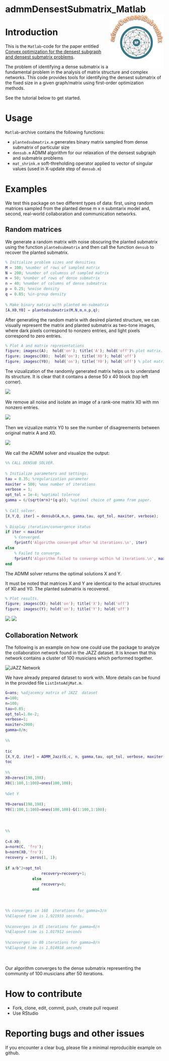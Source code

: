 # admmDensestSubmatrix_Matlab  <img src="icon.png" align="right" height=170/>


# Introduction
This is the `Matlab`-code for the paper entitled [Convex optimization for the densest subgraph and densest submatrix problems](https://github.com/bpames/Densest-Submatrix-Paper/blob/master/Manuscript/dsm-arxiv2019.pdf).

The problem of identifying a dense submatrix is a fundamental problem in the  analysis of matrix structure and complex networks. This code provides tools for identifying the densest submatrix of the fixed size in a given graph/matrix using first-order optimization methods.

See the tutorial below to get started.

# Usage
`Matlab`-archive contains the following functions:
- `plantedsubmatrix.m` generates binary matrix sampled from dense submatrix of particular size
- `densub.m` ADMM algorithm for our relaxation of the densest subgraph and submatrix problems
- `mat_shrink.m` soft-threholding operator applied to vector of singular values (used in X-update step of `densub.m`)

# Examples
We test this package on two different types of data: first, using random matrices sampled from the planted dense m x n submtarix model and, second, real-world collaboration and communication networks.

## Random matrices
We generate a random matrix with noise obscuring the planted submatrix using the function ``plantedsubmatrix`` and then call the function ``densub`` to recover the planted submatrix.

```Matlab
% Initialize problem sizes and densities
M = 100; %number of rows of sampled matrix
N = 200; %number of columnss of sampled matrix
m = 50; %number of rows of dense submatrix
n = 40; %number of columns of dense submatrix
p = 0.25; %noise density
q = 0.85; %in-group density

% Make binary matrix with planted mn-submatrix
[A,X0,Y0] = plantedsubmatrix(M,N,m,n,p,q);

```

After generating the random matrix with desired planted structure, we can visually represent the matrix and planted submatrix as two-tone images, where dark pixels correspond to nonzero entries, and light pixels correspond to zero entries.

```Matlab
% Plot A and matrix representations
figure; imagesc(A);  hold('on'); title('A'); hold('off')% plot matrix.
figure; imagesc(X0);  hold('on'); title('X0'); hold('off')
figure; imagesc(Y0);  hold('on'); title('Y0'); hold('off') % plot matrix representation of submatrix.

```
Tne vizualization of the randomly generated matrix  helps us to understand its structure. It is clear that it contains a dense 50 x 40 block (top left corner).

![](https://github.com/pbombina/admmDensestSubmatrix_Matlab/blob/master/DEMO/A.png?raw=true)

We remove all noise and isolate an image of a rank-one matrix X0 with mn nonzero entries.

![](https://github.com/pbombina/admmDensestSubmatrix_Matlab/blob/master/DEMO/X0.png?raw=true)

Then we vizualize matrix Y0 to see the number of disagreements between original matrix A and X0.

![](https://github.com/pbombina/admmDensestSubmatrix_Matlab/blob/master/DEMO/Y0.png?raw=true)

We call the ADMM solver and visualize the output:

```Matlab
%% CALL DENSUB SOLVER.

% Initialize parameters and settings.
tau = 0.35; %regularization parameter
maxiter = 500; %max number of iterations
verbose = 1;
opt_tol = 1e-4; %optimal tolernce
gamma = 6/(sqrt(m*n)*(q-p)); %optimal choice of gamma from paper.

% Call solver.
[X,Y,Q, iter] = densub(A,m,n, gamma,tau, opt_tol, maxiter, verbose);

% Display iteration/convergence status
if iter < maxiter
    % Converged.
    fprintf('Algorithm converged after %d iterations.\n', iter) 
else
    % Failed to converge.
    fprintf('Algorithm failed to converge within %d iterations.\n', maxiter)
end

```
The ADMM solver returns the optimal solutions X and Y. 

It must be noted that matrices X and Y are identical to the actual structures of X0 and Y0. The planted submatrix is recovered.

```Matlab
% Plot results.
figure; imagesc(X); hold('on'); title('X'); hold('off')
figure; imagesc(Y); hold('on'); title('Y'); hold('off')
```

![](https://github.com/pbombina/admmDensestSubmatrix_Matlab/blob/master/DEMO/X.png?raw=true)
![](https://github.com/pbombina/admmDensestSubmatrix_Matlab/blob/master/DEMO/Y.png?raw=true)



## Collaboration Network
The following is an example on how one could use the package to analyze the collaboration network found in the JAZZ dataset. It is known that this network contains a cluster of 100 musicians which performed together.

![JAZZ Network](https://github.com/pbombina/admmDensestSubmatrix_Matlab/blob/master/DEMO/jazz.png?raw=true)

We have already prepared dataset to work with. More details can be found in the provided file `ListIntoAdjMat.m`.

```Matlab
G=ans; %adjacemcy matrix of JAZZ  dataset 
m=100;
n=100;
tau=0.85;
opt_tol=1.0e-2;
verbose=1;
maxiter=2000;
gamma=8/n;

%%

tic
[X,Y,Q, iter] = ADMM_Jazz(G,c, n, gamma,tau, opt_tol, verbose, maxiter);
toc
 
%%
X0=zeros(198,198);
X0(1:100,1:100)=ones(100,100);

%Get Y

Y0=zeros(198,198);
Y0(1:100,1:100)=ones(100,100)-G(1:100,1:100);
           


%%

C=X-X0;
a=norm(C, 'fro');
b=norm(X0,'fro');
recovery = zeros(1, 1);

if a/b^2<opt_tol
                recovery=recovery+1;
            else
                recovery=0;
            end
 


%% converges in 160  iterations for gamma=3/n
%%Elapsed time is 1.921933 seconds.

%%converges in 85 iterations for gamma=6/n
%%Elapsed time is 1.017912 seconds

%%converges in 80 iterations for gamma=8/n
%%Elapsed time is 1.014918 seconds




```

Our algorithm converges to the dense submatrix representing the community of 100 musicians after 50 iterations.     

# How to contribute
- Fork, clone, edit, commit, push, create pull request
- Use RStudio

# Reporting bugs and other issues
If you encounter a clear bug, please file a minimal reproducible example on github.

